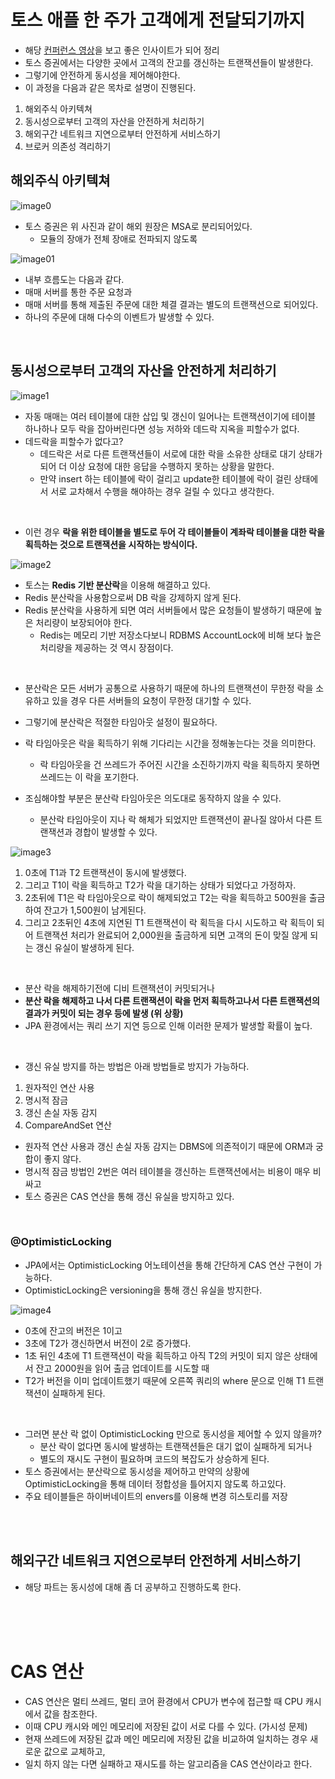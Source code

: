 # 토스 애플 한 주가 고객에게 전달되기까지

- 해당 [컨퍼런스 영상](https://www.youtube.com/watch?v=UOWy6zdsD-c&t=55s&ab_channel=%ED%86%A0%EC%8A%A4)을 보고 좋은 인사이트가 되어 정리
- 토스 증권에서는 다양한 곳에서 고객의 잔고를 갱신하는 트랜잭션들이 발생한다.
- 그렇기에 안전하게 동시성을 제어해야한다.
- 이 과정을 다음과 같은 목차로 설명이 진행된다.

1. 해외주식 아키텍쳐
2. 동시성으로부터 고객의 자산을 안전하게 처리하기
3. 해외구간 네트워크 지연으로부터 안전하게 서비스하기
4. 브로커 의존성 격리하기


## 해외주식 아키텍쳐
![image0](img/toss-slash22-concurrency-0.png)

- 토스 증권은 위 사진과 같이 해외 원장은 MSA로 분리되어있다.
  - 모듈의 장애가 전체 장애로 전파되지 않도록

![image01](img/toss-slash22-concurrency-01.png)
- 내부 흐름도는 다음과 같다.
- 매매 서버를 통한 주문 요청과
- 매매 서버를 통해 제출된 주문에 대한 체결 결과는 별도의 트랜잭션으로 되어있다.
- 하나의 주문에 대해 다수의 이벤트가 발생할 수 있다.

<br>

## 동시성으로부터 고객의 자산을 안전하게 처리하기

![image1](img/toss-slash22-concurrency-1.png)

- 자동 매매는 여러 테이블에 대한 삽입 및 갱신이 일어나는 트랜잭션이기에 테이블 하나하나 모두 락을 잡아버린다면 성능 저하와 데드락 지옥을 피할수가 없다.
- 데드락을 피할수가 없다고?
    - 데드락은 서로 다른 트랜잭션들이 서로에 대한 락을 소유한 상태로 대기 상태가 되어 더 이상 요청에 대한 응답을 수행하지 못하는 상황을 말한다.
    - 만약 insert 하는 테이블에 락이 걸리고 update한 테이블에 락이 걸린 상태에서 서로 교차해서 수행을 해야하는 경우 걸릴 수 있다고 생각한다.

<br>

- 이런 경우 **락을 위한 테이블을 별도로 두어 각 테이블들이 계좌락 테이블을 대한 락을 획득하는 것으로 트랜잭션을 시작하는 방식이다.**

![image2](img/toss-slash22-concurrency-2.png)

- 토스는 **Redis 기반 분산락**을 이용해 해결하고 있다.
- Redis 분산락을 사용함으로써 DB 락을 강제하지 않게 된다.
- Redis 분산락을 사용하게 되면 여러 서버들에서 많은 요청들이 발생하기 때문에 높은 처리량이 보장되어야 한다.
  - Redis는 메모리 기반 저장소다보니 RDBMS AccountLock에 비해 보다 높은 처리량을 제공하는 것 역시 장점이다.

<br>

- 분산락은 모든 서버가 공통으로 사용하기 때문에 하나의 트랜잭션이 무한정 락을 소유하고 있을 경우 다른 서버들의 요청이 무한정 대기할 수 있다.
- 그렇기에 분산락은 적절한 타임아웃 설정이 필요하다.
- 락 타임아웃은 락을 획득하기 위해 기다리는 시간을 정해놓는다는 것을 의미한다. 
  - 락 타임아웃을 건 쓰레드가 주어진 시간을 소진하기까지 락을 획득하지 못하면 쓰레드는 이 락을 포기한다.

- 조심해야할 부분은 분산락 타임아웃은 의도대로 동작하지 않을 수 있다.
    - 분산락 타임아웃이 지나 락 해체가 되었지만 트랜잭션이 끝나질 않아서 다른 트랜잭션과 경합이 발생할 수 있다.

![image3](img/toss-slash22-concurrency-3.png)

1. 0초에 T1과 T2 트랜잭션이 동시에 발생했다.
2. 그리고 T1이 락을 획득하고 T2가 락을 대기하는 상태가 되었다고 가정하자.
3. 2초뒤에 T1은 락 타임아웃으로 락이 해제되었고 T2는 락을 획득하고 500원을 출금하여 잔고가 1,500원이 남게된다.
4. 그리고 2초뒤인 4초에 지연된 T1 트랜잭션이 락 획득을 다시 시도하고 락 획득이 되어 트랜잭션 처리가 완료되어 2,000원을 출금하게 되면 고객의 돈이 맞질 않게 되는 갱신 유실이 발생하게 된다.

<br>

- 분산 락을 해제하기전에 디비 트랜잭션이 커밋되거나
- **분산 락을 해제하고 나서 다른 트랜잭션이 락을 먼저 획득하고나서 다른 트랜잭션의 결과가 커밋이 되는 경우 등에 발생 (위 상황)**
- JPA 환경에서는 쿼리 쓰기 지연 등으로 인해 이러한 문제가 발생할 확률이 높다.

<br>

- 갱신 유실 방지를 하는 방법은 아래 방법들로 방지가 가능하다.
1. 원자적인 연산 사용
2. 명시적 잠금
3. 갱신 손실 자동 감지
4. CompareAndSet 연산

- 원자적 연산 사용과 갱신 손실 자동 감지는 DBMS에 의존적이기 때문에 ORM과 궁합이 좋지 않다.
- 명시적 잠금 방법인 2번은 여러 테이블을 갱신하는 트랜잭션에서는 비용이 매우 비싸고
- 토스 증권은 CAS 연산을 통해 갱신 유실을 방지하고 있다.

<br>

### @OptimisticLocking
- JPA에서는 OptimisticLocking 어노테이션을 통해 간단하게 CAS 연산 구현이 가능하다.
- OptimisticLocking은 versioning을 통해 갱신 유실을 방지한다.

![image4](img/toss-slash22-concurrency-4.png)

- 0초에 잔고의 버전은 1이고
- 3초에 T2가 갱신하면서 버전이 2로 증가했다.
- 1초 뒤인 4초에 T1 트랜잭션이 락을 획득하고 아직 T2의 커밋이 되지 않은 상태에서 잔고 2000원을 읽어 출금 업데이트를 시도할 때
- T2가 버전을 이미 업데이트했기 때문에 오른쪽 쿼리의 where 문으로 인해 T1 트랜잭션이 실패하게 된다.

<br>

- 그러면 분산 락 없이 OptimisticLocking 만으로 동시성을 제어할 수 있지 않을까?
  - 분산 락이 없다면 동시에 발생하는 트랜잭션들은 대기 없이 실패하게 되거나
  - 별도의 재시도 구현이 필요하며 코드의 복잡도가 상승하게 된다.
- 토스 증권에서는 분산락으로 동시성을 제어하고 만약의 상황에 OptimisticLocking을 통해 데이터 정합성을 틀어지지 않도록 하고있다.
- 주요 테이블들은 하이버네이트의 envers를 이용해 변경 히스토리를 저장

<br>
<br>

## 해외구간 네트워크 지연으로부터 안전하게 서비스하기
- 해당 파트는 동시성에 대해 좀 더 공부하고 진행하도록 한다.


<br>
<br>
<br>


# CAS 연산
- CAS 연산은 멀티 쓰레드, 멀티 코어 환경에서 CPU가 변수에 접근할 때 CPU 캐시에서 값을 참조한다.
- 이때 CPU 캐시와 메인 메모리에 저장된 값이 서로 다를 수 있다. (가시성 문제)
- 현재 쓰레드에 저장된 값과 메인 메모리에 저장된 값을 비교하여 일치하는 경우 새로운 값으로 교체하고, 
- 일치 하지 않는 다면 실패하고 재시도를 하는 알고리즘을 CAS 연산이라고 한다.